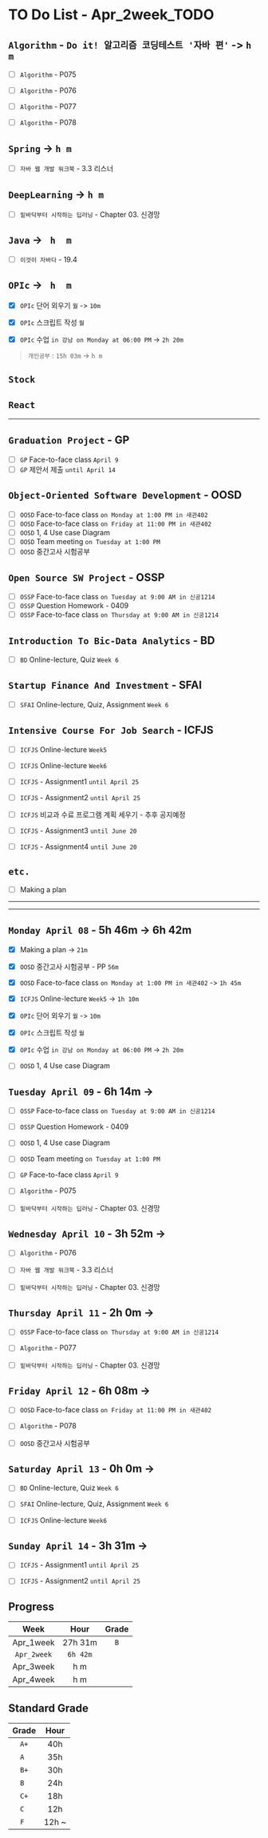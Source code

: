 # TO Do List - Apr_2week_TODO

## `Algorithm` - `Do it! 알고리즘 코딩테스트 '자바 편'` -> `h m`
- [ ] `Algorithm` - P075
- [ ] `Algorithm` - P076
- [ ] `Algorithm` - P077
- [ ] `Algorithm` - P078


## `Spring` -> `h m`
- [ ] `자바 웹 개발 워크북` - 3.3 리스너

## `DeepLearning` -> `h m`
- [ ] `밑바닥부터 시작하는 딥러닝` - Chapter 03. 신경망

## `Java` -> ` h  m`
- [ ] `이것이 자바다` - 19.4

## `OPIc` -> ` h  m`
- [x] `OPIc` 단어 외우기 `월` -> `10m`
- [x] `OPIc` 스크립트 작성 `월`
- [x] `OPIc` 수업 `in 강남 on Monday at 06:00 PM` -> `2h 20m`



> `개인공부` : `15h 03m` -> `h m`

## `Stock`
## `React`
---

## `Graduation Project` - GP
- [ ] `GP` Face-to-face class `April 9`
- [ ] `GP` 제안서 제출 `until April 14`

## `Object-Oriented Software Development` - OOSD
- [ ] `OOSD` Face-to-face class `on Monday at 1:00 PM in 새관402`
- [ ] `OOSD` Face-to-face class `on Friday at 11:00 PM in 새관402`
- [ ] `OOSD` 1, 4 Use case Diagram
- [ ] `OOSD` Team meeting `on Tuesday at 1:00 PM`
- [ ] `OOSD` 중간고사 시험공부 

## `Open Source SW Project` - OSSP
- [ ] `OSSP` Face-to-face class `on Tuesday at 9:00 AM in 신공1214`
- [ ] `OSSP` Question Homework - 0409
- [ ] `OSSP` Face-to-face class `on Thursday at 9:00 AM in 신공1214`

## `Introduction To Bic-Data Analytics` - BD
- [ ] `BD` Online-lecture, Quiz `Week 6`

## `Startup Finance And Investment` - SFAI
- [ ] `SFAI` Online-lecture, Quiz, Assignment `Week 6`

## `Intensive Course For Job Search` - ICFJS
- [ ] `ICFJS` Online-lecture  `Week5`
- [ ] `ICFJS` Online-lecture  `Week6`
- [ ] `ICFJS` - Assignment1 `until April 25`
- [ ] `ICFJS` - Assignment2 `until April 25`

- [ ] `ICFJS` 비교과 수료 프로그램 계획 세우기 - 추후 공지예정
- [ ] `ICFJS` - Assignment3 `until June 20`
- [ ] `ICFJS` - Assignment4 `until June 20`

## `etc.`
- [ ] Making a plan

---
---

## `Monday April 08` - 5h 46m -> 6h 42m
- [x] Making a plan -> `21m`
- [x] `OOSD` 중간고사 시험공부 - PP `56m`
- [x] `OOSD` Face-to-face class `on Monday at 1:00 PM in 새관402` -> `1h 45m`
- [x] `ICFJS` Online-lecture  `Week5` -> `1h 10m`
- [x] `OPIc` 단어 외우기 `월` -> `10m`
- [x] `OPIc` 스크립트 작성 `월`
- [x] `OPIc` 수업 `in 강남 on Monday at 06:00 PM` -> `2h 20m`
- [ ] `OOSD` 1, 4 Use case Diagram


## `Tuesday April 09` - 6h 14m -> 
- [ ] `OSSP` Face-to-face class `on Tuesday at 9:00 AM in 신공1214`
- [ ] `OSSP` Question Homework - 0409
- [ ] `OOSD` 1, 4 Use case Diagram
- [ ] `OOSD` Team meeting `on Tuesday at 1:00 PM`
- [ ] `GP` Face-to-face class `April 9`
- [ ] `Algorithm` - P075
- [ ] `밑바닥부터 시작하는 딥러닝` - Chapter 03. 신경망


## `Wednesday April 10` - 3h 52m -> 
- [ ] `Algorithm` - P076
- [ ] `자바 웹 개발 워크북` - 3.3 리스너
- [ ] `밑바닥부터 시작하는 딥러닝` - Chapter 03. 신경망


## `Thursday April 11` - 2h 0m -> 
- [ ] `OSSP` Face-to-face class `on Thursday at 9:00 AM in 신공1214`
- [ ] `Algorithm` - P077
- [ ] `밑바닥부터 시작하는 딥러닝` - Chapter 03. 신경망


## `Friday April 12` - 6h 08m -> 
- [ ] `OOSD` Face-to-face class `on Friday at 11:00 PM in 새관402`
- [ ] `Algorithm` - P078
- [ ] `OOSD` 중간고사 시험공부


## `Saturday April 13` - 0h 0m ->
- [ ] `BD` Online-lecture, Quiz `Week 6`
- [ ] `SFAI` Online-lecture, Quiz, Assignment `Week 6`
- [ ] `ICFJS` Online-lecture  `Week6`


## `Sunday April 14` - 3h 31m ->
- [ ] `ICFJS` - Assignment1 `until April 25`
- [ ] `ICFJS` - Assignment2 `until April 25`



## Progress
| Week | Hour | Grade |
|:---:|:---:|:---:|
|Apr_1week|27h 31m|`B`|
|`Apr_2week`|`6h 42m`||
|Apr_3week|h m||
|Apr_4week|h m||


## Standard Grade
| Grade | Hour |
|:---:|:---:|
|`A+`|40h|
|`A `|35h|
|`B+`|30h|
|`B `|24h|
|`C+`|18h|
|`C `|12h|
|`F `|12h ~|
